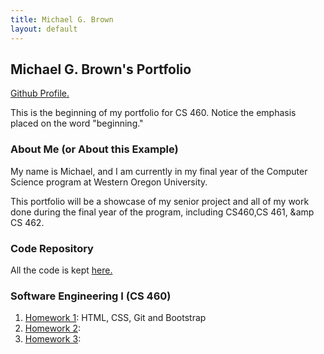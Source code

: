 ```yaml
---
title: Michael G. Brown   
layout: default
---
```

## Michael G. Brown's Portfolio
[Github Profile.](https://github.com/mgeorgebrown89)

This is the beginning of my portfolio for CS 460. Notice the emphasis placed on the word "beginning."

### About Me (or About this Example)

My name is Michael, and I am currently in my final year of the Computer Science program at Western Oregon University.

This portfolio will be a showcase of my senior project and all of my work done during the final year of the program, including CS460,CS 461, &amp CS 462.

### Code Repository

All the code is kept [here.](https://github.com/mgeorgebrown89/CS-460)

### Software Engineering I (CS 460)

1. [Homework 1](): HTML, CSS, Git and Bootstrap
2. [Homework 2](): 
3. [Homework 3](): 